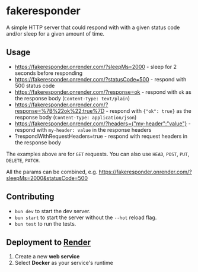 # fakeresponder

A simple HTTP server that could respond with with a given status code and/or sleep for a given amount of time.

## Usage

- https://fakeresponder.onrender.com/?sleepMs=2000 - sleep for 2 seconds before responding
- https://fakeresponder.onrender.com/?statusCode=500 - respond with 500 status code
- https://fakeresponder.onrender.com/?response=ok - respond with `ok` as the response body (`Content-Type: text/plain`)
- https://fakeresponder.onrender.com/?response=%7B%22ok%22:true%7D - respond with `{"ok": true}` as the response body (`Content-Type: application/json`)
- https://fakeresponder.onrender.com/?headers={"my-header":"value"} - respond with `my-header: value` in the response headers
- ?respondWithRequestHeaders=true - respond with request headers in the response body

The examples above are for `GET` requests. You can also use `HEAD`, `POST`, `PUT`, `DELETE`, `PATCH`.

All the params can be combined, e.g. https://fakeresponder.onrender.com/?sleepMs=2000&statusCode=500

## Contributing

- `bun dev` to start the dev server.
- `bun start` to start the server without the `--hot` reload flag.
- `bun test` to run the tests.

## Deployment to [Render](https://render.com/)

1. Create a new **web service**
2. Select **Docker** as your service's runtime
